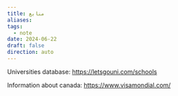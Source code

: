 ```yaml
---
title: منابع
aliases: 
tags:
  - note
date: 2024-06-22
draft: false
direction: auto
---
```


Universities database:
https://letsgouni.com/schools

Information about canada: 
https://www.visamondial.com/



